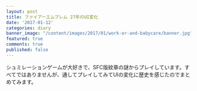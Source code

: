 ```yaml
---
layout: post
title: ファイアーエムブレム 27年のUI変化
date: '2017-01-12'
categories: diary
banner_image: "/content/images/2017/01/work-or-and-babycare/banner.jpg"
featured: true
comments: true
published: false
---
```


シュミレーションゲームが大好きで、SFC版紋章の謎からプレイしています。すべてではありませんが、通してプレイしてみてUIの変化に歴史を感じたのでまとめてみます。

<!--more-->
